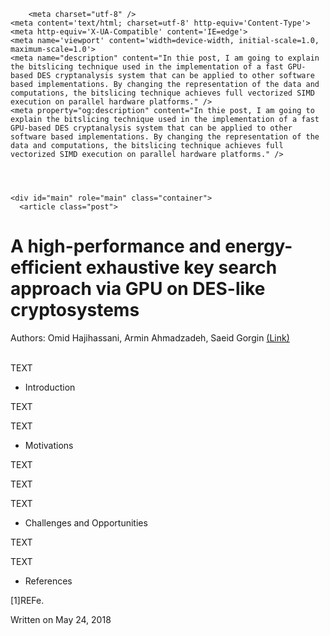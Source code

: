 <html>
  <head>
    <title>A high-performance and energy-efficient exhaustive key search approach via GPU on DES-like cryptosystems – Omid Hajihassani – University of Alberta</title>

        <meta charset="utf-8" />
    <meta content='text/html; charset=utf-8' http-equiv='Content-Type'>
    <meta http-equiv='X-UA-Compatible' content='IE=edge'>
    <meta name='viewport' content='width=device-width, initial-scale=1.0, maximum-scale=1.0'>
    <meta name="description" content="In thie post, I am going to explain the bitslicing technique used in the implementation of a fast GPU-based DES cryptanalysis system that can be applied to other software based implementations. By changing the representation of the data and computations, the bitslicing technique achieves full vectorized SIMD execution on parallel hardware platforms." />
    <meta property="og:description" content="In thie post, I am going to explain the bitslicing technique used in the implementation of a fast GPU-based DES cryptanalysis system that can be applied to other software based implementations. By changing the representation of the data and computations, the bitslicing technique achieves full vectorized SIMD execution on parallel hardware platforms." />
    
  </head>

  <body>
    <div class="wrapper-masthead">
      <div class="container">
        <header class="masthead clearfix">
        </header>
      </div>
    </div>

    <div id="main" role="main" class="container">
      <article class="post">
  <h1>A high-performance and energy-efficient exhaustive key search approach via GPU on DES-like cryptosystems</h1>
  <div>Authors: Omid Hajihassani, Armin Ahmadzadeh, Saeid Gorgin
  <a href="https://link.springer.com/article/10.1007/s11227-017-2120-9">(Link)</a></div>
  <br />
  <div class="entry">
    <p>TEXT</p>

<ul>
  <li>Introduction</li>
</ul>

<p>TEXT</p>

<p>TEXT</p>

<ul>
  <li>Motivations</li>
</ul>

<p>TEXT</p>

<p>TEXT</p>

<p>TEXT</p>

<ul>
  <li>Challenges and Opportunities</li>
</ul>

<p>TEXT</p>

<p>TEXT</p>

<ul>
  <li>References</li>
</ul>

<p>[1]REFe.</p>


  </div>

  <div class="date">
    Written on May 24, 2018
  </div>

  
</article>
</body>
</html>
